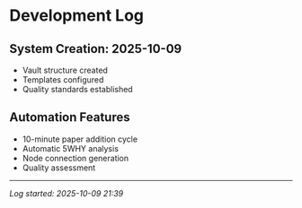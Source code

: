 # Development Log

## System Creation: 2025-10-09
- Vault structure created
- Templates configured
- Quality standards established

## Automation Features
- 10-minute paper addition cycle
- Automatic 5WHY analysis
- Node connection generation
- Quality assessment

---
*Log started: 2025-10-09 21:39*
